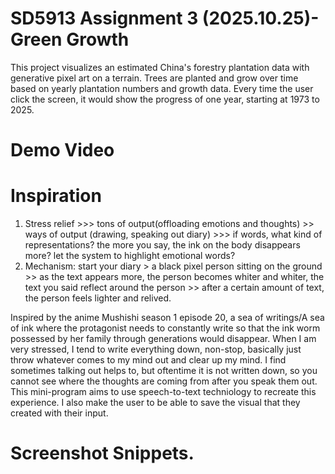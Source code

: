 # SD5913 Assignment 3 (2025.10.25)- Green Growth
This project visualizes an estimated China's forestry plantation data with generative pixel art on a terrain. Trees are planted and grow over time based on yearly plantation numbers and growth data. Every time the user click the screen, it would show the progress of one year, starting at 1973 to 2025.

# Demo Video


# Inspiration
1. Stress relief >>> tons of output(offloading emotions and thoughts) >> ways of output (drawing, speaking out diary) >>> if words, what kind of representations? the more you say, the ink on the body disappears more? let the system to highlight emotional words?
2. Mechanism: start your diary > a black pixel person sitting on the ground >> as the text appears more, the person becomes whiter and whiter, the text you said reflect around the person >> after a certain amount of text, the person feels lighter and relived.

Inspired by the anime Mushishi season 1 episode 20, a sea of writings/A sea of ink where the protagonist needs to constantly write so that the ink worm possessed by her family through generations would disappear. When I am very stressed, I tend to write everything down, non-stop, basically just throw whatever comes to my mind out and clear up my mind. I find sometimes talking out helps to, but oftentime it is not written down, so you cannot see where the thoughts are coming from after you speak them out. This mini-program aims to use speech-to-text techniology to recreate this experience. I also make the user to be able to save the visual that they created with their input.

# Screenshot Snippets. 